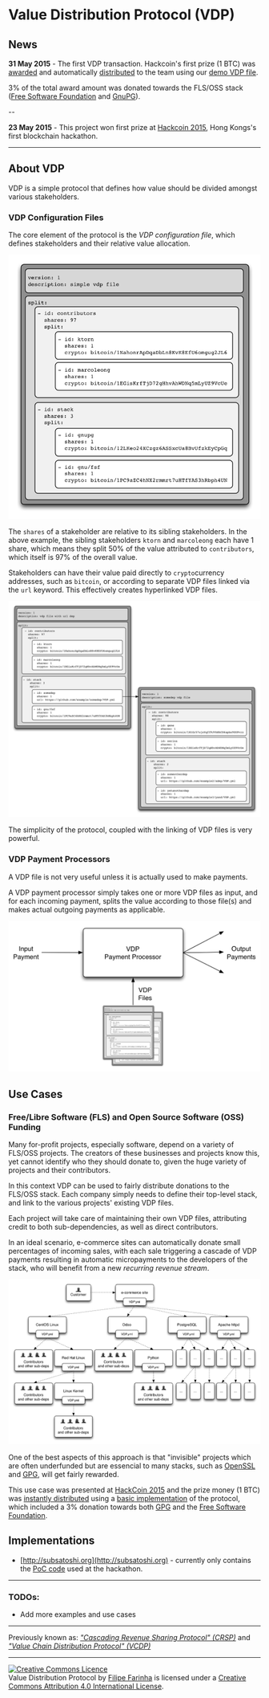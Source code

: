 
# Value Distribution Protocol (VDP)


## News

**31 May 2015** - The first VDP transaction. Hackcoin's first prize (1 BTC) was [awarded](https://blockchain.info/tx/d0b6d74e5aa2878b1b0ddb5efcf547ff0b4d4e7803fbec17f576e6a9c16d9593) and automatically [distributed](https://blockchain.info/tx/d361c67cde43f6538fa92a50177a0600c704172c4abfe4dabe457eb14c949539) to the team using our [demo VDP file](https://github.com/macausource/subsatoshi/blob/hackathon/examples/hackathon-prize.yml).

3% of the total award amount was donated towards the FLS/OSS stack ([Free Software Foundation](http://www.fsf.org) and [GnuPG](https://www.gnupg.org/)).

--

**23 May 2015** - This project won first prize at [Hackcoin 2015](https://www.bitcoinhk.org/2015-hackcoin-results/), Hong Kongs's first blockchain hackathon.

---

## About VDP

VDP is a simple protocol that defines how value should be divided amongst various stakeholders.

### VDP Configuration Files

The core element of the protocol is the *VDP configuration file*, which defines stakeholders and their relative value allocation.

![VDP example 1](images/vdp-example1.png)

The `shares` of a stakeholder are relative to its sibling stakeholders. In the above example, the sibling stakeholders `ktorn` and `marcoleong` each have 1 share, which means they split 50% of the value attributed to `contributors`, which itself is 97% of the overall value.

Stakeholders can have their value paid directly to `crypto`currency addresses, such as `bitcoin`, or according to separate VDP files linked via the `url` keyword. This effectively creates hyperlinked VDP files.

![VDP example 2](images/vdp-example2.png)

The simplicity of the protocol, coupled with the linking of VDP files is very powerful.

### VDP Payment Processors

A VDP file is not very useful unless it is actually used to make payments.

A VDP payment processor simply takes one or more VDP files as input, and for each incoming payment, splits the value according to those file(s) and makes actual outgoing payments as applicable.

![VDP payment processor](images/vdp-payment-processor.png)

## Use Cases


### Free/Libre Software (FLS) and Open Source Software (OSS) Funding

Many for-profit projects, especially software, depend on a variety of FLS/OSS projects. The creators of these businesses and projects know this, yet cannot identify who they should donate to, given the huge variety of projects and their contributors.

In this context VDP can be used to fairly distribute donations to the FLS/OSS stack. Each company simply needs to define their top-level stack, and link to the various projects' existing VDP files.

Each project will take care of maintaining their own VDP files, attributing credit to both sub-dependencies, as well as direct contributors.

In an ideal scenario, e-commerce sites can automatically donate small percentages of incoming sales, with each sale triggering a cascade of VDP payments resulting in automatic micropayments to the developers of the stack, who will benefit from a new *recurring revenue stream*.

![VDP open source usecase](images/vdp-opensource-usecase.png)

One of the best aspects of this approach is that "invisible" projects which are often underfunded but are essencial to many stacks, such as [OpenSSL](https://www.openssl.org/) and [GPG](https://www.gnupg.org/), will get fairly rewarded.

This use case was presented at [HackCoin 2015](https://www.bitcoinhk.org/2015-hackcoin-results/) and the prize money (1 BTC) was [instantly distributed](https://blockchain.info/tx/d361c67cde43f6538fa92a50177a0600c704172c4abfe4dabe457eb14c949539) using a [basic implementation](https://github.com/macausource/subsatoshi/tree/hackathon) of the protocol, which included a 3% donation towards both [GPG](https://www.gnupg.org/) and the [Free Software Foundation](http://www.fsf.org).

## Implementations

* [http://subsatoshi.org](http://subsatoshi.org) - currently only contains the [PoC code](https://github.com/macausource/subsatoshi/tree/hackathon) used at the hackathon.

---

### TODOs:
* Add more examples and use cases

---


Previously known as: [*"Cascading Revenue Sharing Protocol" (CRSP)*](https://github.com/ABISprotocol/ABIS/issues/1) and [*"Value Chain Distribution Protocol" (VCDP)*](https://github.com/ktorn/vcdp)

---

<a rel="license" href="http://creativecommons.org/licenses/by/4.0/"><img alt="Creative Commons Licence" style="border-width:0" src="https://i.creativecommons.org/l/by/4.0/88x31.png" /></a><br /><span xmlns:dct="http://purl.org/dc/terms/" property="dct:title">Value Distribution Protocol</span> by <a xmlns:cc="http://creativecommons.org/ns#" href="https://github.com/ktorn/vdp" property="cc:attributionName" rel="cc:attributionURL">Filipe Farinha</a> is licensed under a <a rel="license" href="http://creativecommons.org/licenses/by/4.0/">Creative Commons Attribution 4.0 International License</a>.
